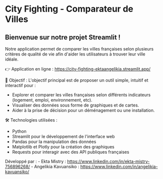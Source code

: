 # City Fighting - Comparateur de Villes 

## Bienvenue sur notre projet Streamlit !
Notre application permet de comparer les villes françaises selon plusieurs critères de qualité de vie afin d'aider les utilisateurs à trouver leur ville idéale.

👉 Application en ligne : https://city-fighting-ektaangelikia.streamlit.app/ 

🎯 Objectif :
L'objectif principal est de proposer un outil simple, intuitif et interactif pour :
- Explorer et comparer les villes françaises selon différents indicateurs (logement, emploi, environnement, etc).
- Visualiser des données sous forme de graphiques et de cartes.
- Aider à la prise de décision pour un déménagement ou une installation.

🛠️ Technologies utilisées : 
- Python
- Streamlit pour le développement de l'interface web
- Pandas pour la manipulation des données
- Matplotlib et Plotly pour la création des graphiques
- Requests pour interagir avec des API publiques françaises

Développé par : 
        - Ekta Mistry : https://www.linkedin.com/in/ekta-mistry-756896268/
        - Angelikia Kavuansiko : https://www.linkedin.com/in/angelikia-kavuansiko/
